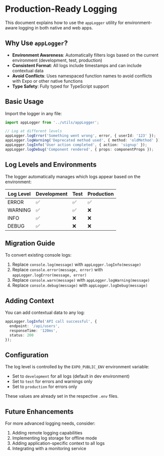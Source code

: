 # Production-Ready Logging

This document explains how to use the `appLogger` utility for environment-aware logging in both native and web apps.

## Why Use `appLogger`?

- **Environment Awareness**: Automatically filters logs based on the current environment (development, test, production)
- **Consistent Format**: All logs include timestamps and can include contextual data
- **Avoid Conflicts**: Uses namespaced function names to avoid conflicts with Expo or other native functions
- **Type Safety**: Fully typed for TypeScript support

## Basic Usage

Import the logger in any file:

```typescript
import appLogger from '../utils/appLogger';

// Log at different levels
appLogger.logError('Something went wrong', error, { userId: '123' });
appLogger.logWarning('Deprecated method used', { method: 'oldMethod' });
appLogger.logInfo('User action completed', { action: 'signup' });
appLogger.logDebug('Component rendered', { props: componentProps });
```

## Log Levels and Environments

The logger automatically manages which logs appear based on the environment:

| Log Level | Development | Test | Production |
|-----------|-------------|------|------------|
| ERROR     | ✅          | ✅   | ✅         |
| WARNING   | ✅          | ✅   | ❌         |
| INFO      | ✅          | ❌   | ❌         |
| DEBUG     | ✅          | ❌   | ❌         |

## Migration Guide

To convert existing console logs:

1. Replace `console.log(message)` with `appLogger.logInfo(message)`
2. Replace `console.error(message, error)` with `appLogger.logError(message, error)`
3. Replace `console.warn(message)` with `appLogger.logWarning(message)`
4. Replace `console.debug(message)` with `appLogger.logDebug(message)`

## Adding Context

You can add contextual data to any log:

```typescript
appLogger.logInfo('API call successful', {
  endpoint: '/api/users',
  responseTime: '120ms',
  status: 200
});
```

## Configuration

The log level is controlled by the `EXPO_PUBLIC_ENV` environment variable:

- Set to `development` for all logs (default in dev environment)
- Set to `test` for errors and warnings only
- Set to `production` for errors only

These values are already set in the respective `.env` files.

## Future Enhancements

For more advanced logging needs, consider:

1. Adding remote logging capabilities
2. Implementing log storage for offline mode
3. Adding application-specific context to all logs
4. Integrating with a monitoring service 